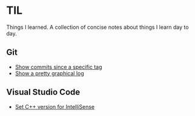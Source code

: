 # TIL

Things I learned. A collection of concise notes about things I learn day to day.

## Git
- [Show commits since a specific tag](src/git_commits_since_tag.md)
- [Show a pretty graphical log](src/git_pretty_graphical_log.md)

## Visual Studio Code
- [Set C++ version for IntelliSense](src/vscode_set_cpp_version_intellisense.md)
